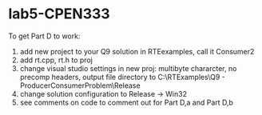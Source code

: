 # lab5-CPEN333
To get Part D to work:
1) add new project to your Q9 solution in RTEexamples, call it Consumer2
2) add rt.cpp, rt.h to proj
3) change visual studio settings in new proj: multibyte chararcter, no precomp headers, output file directory to C:\RTExamples\Q9 - ProducerConsumerProblem\Release
4) change solution configuration to Release -> Win32
5) see comments on code to comment out for Part D,a and Part D,b
